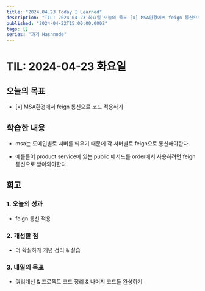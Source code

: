 ```yaml
---
title: "2024.04.23 Today I Learned"
description: "TIL: 2024-04-23 화요일 오늘의 목표 [x] MSA환경에서 feign 통신으로 코드 적용하기 학습한 내용 msa는 도메인별로 서버를 띄우기 때문에 각 서버별로 feign으로 통신해야한다. 예를들어 product service에 있는 public 메서드를 order에서 사용하려면 feign 통신으로 받아와야한다. 회고 1. 오늘의 성과 feign 통신 적용 2. 개선할 점 더 확실하게 개념 정리 & 실습 3. 내일의 ..."
published: "2024-04-22T15:00:00.000Z"
tags: []
series: "과거 Hashnode"
---
```


# TIL: 2024-04-23 화요일

## 오늘의 목표

* \[x\] MSA환경에서 feign 통신으로 코드 적용하기
    

## 학습한 내용

* msa는 도메인별로 서버를 띄우기 때문에 각 서버별로 feign으로 통신해야한다.
    
* 예를들어 product service에 있는 public 메서드를 order에서 사용하려면 feign 통신으로 받아와야한다.
    

## 회고

### 1\. 오늘의 성과

* feign 통신 적용
    

### 2\. 개선할 점

* 더 확실하게 개념 정리 & 실습
    

### 3\. 내일의 목표

* 쿼리개선 & 프로젝트 코드 정리 & 나머지 코드들 완성하기